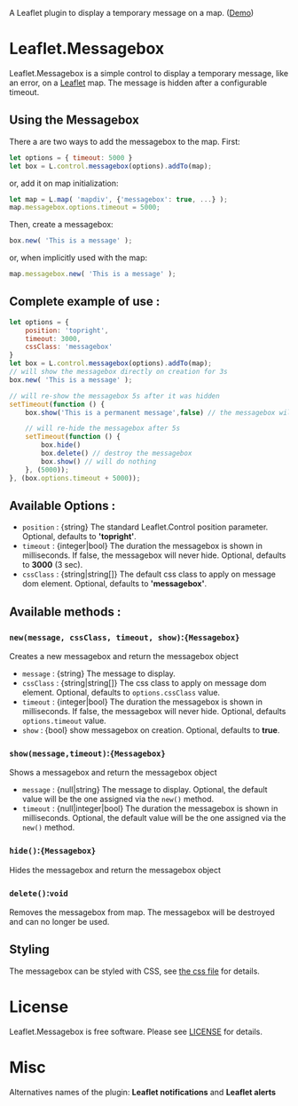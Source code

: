 A Leaflet plugin to display a temporary message on a map. 
([Demo](https://www.grendelman.net/leaflet/))

# Leaflet.Messagebox

Leaflet.Messagebox is a simple control to display a temporary message, like an
error, on a [Leaflet](http://leafletjs.com/) map. The message is hidden after
a configurable timeout.

## Using the Messagebox

There a are two ways to add the messagebox to the map. First:
````javascript
let options = { timeout: 5000 }
let box = L.control.messagebox(options).addTo(map);
````

or, add it on map initialization:
````javascript
let map = L.map( 'mapdiv', {'messagebox': true, ...} );
map.messagebox.options.timeout = 5000;
````

Then, create a messagebox:
````javascript
box.new( 'This is a message' );
````

or, when implicitly used with the map:
````javascript
map.messagebox.new( 'This is a message' );
````

## Complete example of use : 

````javascript
let options = {
    position: 'topright',
    timeout: 3000,
    cssClass: 'messagebox'
}
let box = L.control.messagebox(options).addTo(map);
// will show the messagebox directly on creation for 3s
box.new( 'This is a message' );

// will re-show the messagebox 5s after it was hidden
setTimeout(function () {
    box.show('This is a permanent message',false) // the messagebox will not automatically hide

    // will re-hide the messagebox after 5s
    setTimeout(function () {
        box.hide()
        box.delete() // destroy the messagebox
        box.show() // will do nothing
    }, (5000));
}, (box.options.timeout + 5000));


````

## Available Options :

* `position` : {string} The standard Leaflet.Control position parameter. Optional, defaults to __'topright'__.
* `timeout` : {integer|bool} The duration the messagebox is shown in milliseconds. If false, the messagebox will never hide.  Optional, defaults to __3000__ (3 sec).
* `cssClass` : {string|string[]} The default css class to apply on message dom element. Optional, defaults to __'messagebox'__.


## Available methods :

### `new(message, cssClass, timeout, show)`:`{Messagebox}`

Creates a new messagebox and return the messagebox object
* `message` : {string} The message to display.
* `cssClass` : {string|string[]} The css class to apply on message dom element. Optional, defaults to `options.cssClass` value.
* `timeout` : {integer|bool} The duration the messagebox is shown in milliseconds. If false, the messagebox will never hide.  Optional, defaults `options.timeout` value.
* `show` : {bool} show messagebox on creation. Optional, defaults to __true__.


### `show(message,timeout)`:`{Messagebox}`

Shows a messagebox and return the messagebox object
* `message` : {null|string} The message to display. Optional, the default value will be the one assigned via the `new()` method.
* `timeout` : {null|integer|bool} The duration the messagebox is shown in milliseconds. Optional, the default value will be the one assigned via the `new()` method.

### `hide()`:`{Messagebox}`
Hides the messagebox and return the messagebox object

### `delete()`:`void`
Removes the messagebox from map. The messagebox will be destroyed and can no longer be used.

## Styling ##

The messagebox can be styled with CSS, see [the css file]( leaflet-messagebox.css) for details.

# License

Leaflet.Messagebox is free software. Please see [LICENSE](LICENSE) for details.

# Misc
Alternatives names of the plugin: **Leaflet notifications** and **Leaflet alerts**

